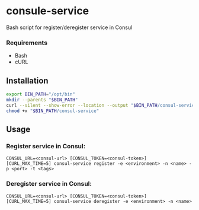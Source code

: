 consule-service
===============

Bash script for register/deregister service in Consul

### Requirements
- Bash
- cURL

## Installation
```bash
export BIN_PATH="/opt/bin"
mkdir --parents "$BIN_PATH"
curl --silent --show-error --location --output "$BIN_PATH/consul-service" "https://raw.githubusercontent.com/magna-z/consul-service/master/consul-service.sh"
chmod +x "$BIN_PATH/consul-service"
```

## Usage
### Register service in Consul:
```
CONSUL_URL=<consul-url> [CONSUL_TOKEN=<consul-token>] [CURL_MAX_TIME=5] consul-service register -e <environment> -n <name> -p <port> -t <tags>
```

### Deregister service in Consul:
```
CONSUL_URL=<consul-url> [CONSUL_TOKEN=<consul-token>] [CURL_MAX_TIME=5] consul-service deregister -e <environment> -n <name>
```
